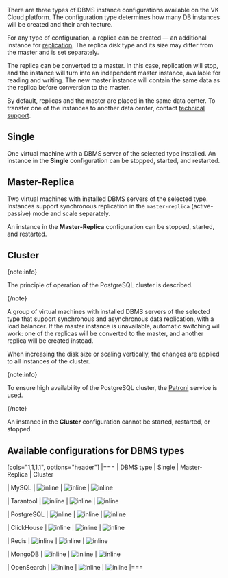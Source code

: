 There are three types of DBMS instance configurations available on the VK Cloud platform. The configuration type determines how many DB instances will be created and their architecture.

For any type of configuration, a replica can be created — an additional instance for [replication](../../instructions/replication). The replica disk type and its size may differ from the master and is set separately.

The replica can be converted to a master. In this case, replication will stop, and the instance will turn into an independent master instance, available for reading and writing. The new master instance will contain the same data as the replica before conversion to the master.

By default, replicas and the master are placed in the same data center. To transfer one of the instances to another data center, contact [technical support](mailto:support@mcs.mail.ru).

## Single

One virtual machine with a DBMS server of the selected type installed. An instance in the **Single** configuration can be stopped, started, and restarted.

## Master-Replica

Two virtual machines with installed DBMS servers of the selected type. Instances support synchronous replication in the `master-replica` (active-passive) mode and scale separately.

An instance in the **Master-Replica** configuration can be stopped, started, and restarted.

## Cluster

{note:info}

The principle of operation of the PostgreSQL cluster is described.

{/note}

A group of virtual machines with installed DBMS servers of the selected type that support synchronous and asynchronous data replication, with a load balancer. If the master instance is unavailable, automatic switching will work: one of the replicas will be converted to the master, and another replica will be created instead.

When increasing the disk size or scaling vertically, the changes are applied to all instances of the cluster.

{note:info}

To ensure high availability of the PostgreSQL cluster, the [Patroni](https://patroni.readthedocs.io/en/latest/index.html) service is used.

{/note}

An instance in the **Cluster** configuration cannot be started, restarted, or stopped.

## Available configurations for DBMS types

[cols="1,1,1,1", options="header"]
|===
| DBMS type 
| Single 
| Master-Replica 
| Cluster

| MySQL
| ![](/en/assets/check.svg "inline") 
| ![](/en/assets/check.svg "inline") 
| ![](/en/assets/check.svg "inline") 

| Tarantool
| ![](/en/assets/check.svg "inline") 
| ![](/en/assets/no.svg "inline") 
| ![](/en/assets/check.svg "inline")

| PostgreSQL
| ![](/en/assets/check.svg "inline") 
| ![](/en/assets/check.svg "inline")
| ![](/en/assets/check.svg "inline")

| ClickHouse
| ![](/en/assets/check.svg "inline") 
| ![](/en/assets/no.svg "inline") 
| ![](/en/assets/check.svg "inline")

| Redis
| ![](/en/assets/check.svg "inline") 
| ![](/en/assets/no.svg "inline") 
| ![](/en/assets/check.svg "inline") 

| MongoDB
| ![](/en/assets/check.svg "inline") 
| ![](/en/assets/no.svg "inline")
| ![](/en/assets/check.svg "inline")

| OpenSearch
| ![](/en/assets/no.svg "inline") 
| ![](/en/assets/no.svg "inline") 
| ![](/en/assets/check.svg "inline")
|===
